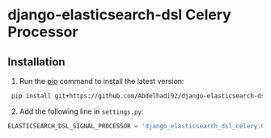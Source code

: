 
# django-elasticsearch-dsl Celery Processor


## Installation

1. Run the [pip](https://pip.pypa.io/en/stable/) command to install the latest version:
```bash
 pip install git+https://github.com/Abdelhadi92/django-elasticsearch-dsl-celery.git
```

2. Add the following line in `settings.py`:
```python
ELASTICSEARCH_DSL_SIGNAL_PROCESSOR = 'django_elasticsearch_dsl_celery.CelerySignalProcessor'
```
